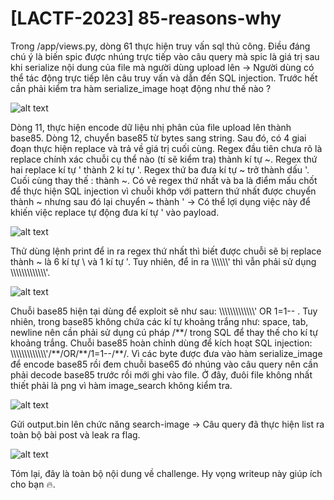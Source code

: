 # [LACTF-2023] 85-reasons-why
<p>Trong /app/views.py, dòng 61 thực hiện truy vấn sql thủ công. Điều đáng chú ý là biến spic được nhúng trực tiếp vào câu query mà spic là giá trị sau khi serialize nội dung của file mà người dùng upload lên -> Người dùng có thể tác động trực tiếp lên câu truy vấn và dẫn đến SQL injection. Trước hết cần phải kiểm tra hàm serialize_image hoạt động như thế nào ?</p>

![alt text](/thanhlai/post/web_exploitation/image/post4/image.png)

<p>Dòng 11, thực hiện encode dữ liệu nhị phân của file upload lên thành base85. Dòng 12, chuyển base85 từ bytes sang string. Sau đó, có 4 giai đoạn thực hiện replace và trả về giá trị cuối cùng. Regex đầu tiên chưa rõ là replace chính xác chuỗi cụ thể nào (tí sẽ kiểm tra) thành kí tự ~. Regex thứ hai replace kí tự ' thành 2 kí tự '. Regex thứ ba đưa kí tự ~ trở thành dấu '. Cuối cùng thay thế : thành ~. Có vẻ regex thứ nhất và ba là điểm mấu chốt để thực hiện SQL injection vì chuỗi khớp với pattern thứ nhất được chuyển thành ~ nhưng sau đó lại chuyển ~ thành ' -> Có thể lợi dụng việc này để khiến việc replace tự động đưa kí tự ' vào payload.</p>

![alt text](/thanhlai/post/web_exploitation/image/post4/image-1.png)

<p>Thử dùng lệnh print để in ra regex thứ nhất thì biết được chuỗi sẽ bị replace thành ~ là 6 kí tự \ và 1 kí tự '. Tuy nhiên, để in ra \\\\\\' thì vẫn phải sử dụng \\\\\\\\\\\\\'.</p>

![alt text](/thanhlai/post/web_exploitation/image/post4/image-2.png)

<p>Chuỗi base85 hiện tại dùng để exploit sẽ như sau: \\\\\\\\\\\\\' OR 1=1-- . Tuy nhiên, trong base85 không chứa các kí tự khoảng trắng như: space, tab, newline nên cần phải sử dụng cú pháp /**/ trong SQL để thay thế cho kí tự khoảng trắng. Chuỗi base85 hoàn chỉnh dùng để kích hoạt SQL injection: \\\\\\\\\\\\\'/**/OR/**/1=1--/**/. Vì các byte được đưa vào hàm serialize_image để encode base85 rồi đem chuỗi base65 đó nhúng vào câu query nên cần phải decode base85 trước rồi mới ghi vào file. Ở đây, đuôi file không nhất thiết phải là png vì hàm image_search không kiểm tra.</p>

![alt text](/thanhlai/post/web_exploitation/image/post4/image-3.png)

<p>Gửi output.bin lên chức năng search-image -> Câu query đã thực hiện list ra toàn bộ bài post và leak ra flag.</p>

![alt text](/thanhlai/post/web_exploitation/image/post4/image-4.png)

<p>Tóm lại, đây là toàn bộ nội dung về challenge. Hy vọng writeup này giúp ích cho bạn 🔥.</p>
